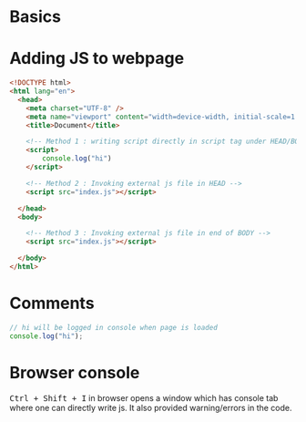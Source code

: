 # Basics

# Adding JS to webpage

```html
<!DOCTYPE html>
<html lang="en">
  <head>
    <meta charset="UTF-8" />
    <meta name="viewport" content="width=device-width, initial-scale=1.0" />
    <title>Document</title>

    <!-- Method 1 : writing script directly in script tag under HEAD/BODY -->
    <script>
        console.log("hi")
    </script>

    <!-- Method 2 : Invoking external js file in HEAD -->
    <script src="index.js"></script>

  </head>
  <body>

    <!-- Method 3 : Invoking external js file in end of BODY -->
    <script src="index.js"></script>

  </body>
</html>
```
# Comments

```javascript
// hi will be logged in console when page is loaded
console.log("hi");
```

# Browser console

<kbd>Ctrl + Shift + I</kbd> in browser opens a window which has console tab where one can directly write js. It also provided warning/errors in the code.